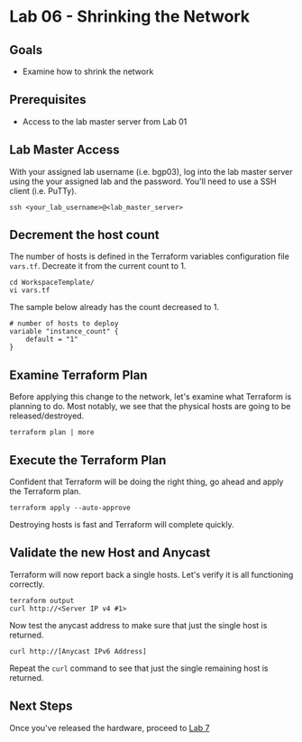 # Lab 06 - Shrinking the Network

## Goals

* Examine how to shrink the network

## Prerequisites

* Access to the lab master server from Lab 01

## Lab Master Access

With your assigned lab username (i.e. bgp03), log into the lab master server using the your assigned lab and the password. You'll need to use a SSH client (i.e. PuTTy).

```
ssh <your_lab_username>@<lab_master_server>
```

## Decrement the host count

The number of hosts is defined in the Terraform variables configuration file ```vars.tf```. Decreate it from the current count to 1.

```
cd WorkspaceTemplate/
vi vars.tf
```

The sample below already has the count decreased to 1.
```
# number of hosts to deploy
variable "instance_count" {
    default = "1"
}
```
## Examine Terraform Plan

Before applying this change to the network, let's examine what Terraform is planning to do. Most notably, we see that the physical hosts are going to be released/destroyed.
```
terraform plan | more
```

## Execute the Terraform Plan

Confident that Terraform will be doing the right thing, go ahead and apply the Terraform plan.

```
terraform apply --auto-approve
```

Destroying hosts is fast and Terraform will complete quickly.

## Validate the new Host and Anycast

Terraform will now report back a single hosts. Let's verify it is all functioning correctly.

```
terraform output
curl http://<Server IP v4 #1>
```

Now test the anycast address to make sure that just the single host is returned.
```
curl http://[Anycast IPv6 Address]
```

Repeat the ```curl``` command to see that just the single remaining host is returned.

## Next Steps

Once you've released the hardware, proceed to [Lab 7](Lab07.md)
